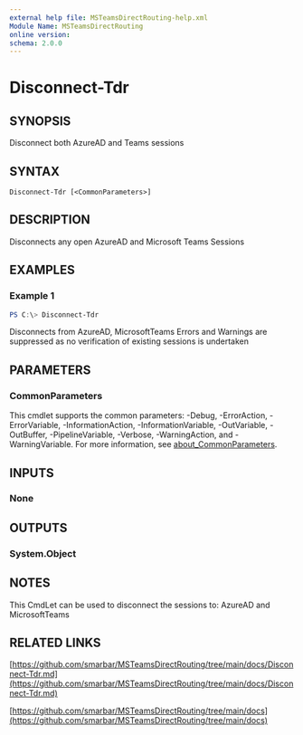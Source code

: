 ```yaml
---
external help file: MSTeamsDirectRouting-help.xml
Module Name: MSTeamsDirectRouting
online version:
schema: 2.0.0
---
```


# Disconnect-Tdr

## SYNOPSIS
Disconnect both AzureAD and Teams sessions

## SYNTAX

```
Disconnect-Tdr [<CommonParameters>]
```

## DESCRIPTION
Disconnects any open AzureAD and Microsoft Teams Sessions

## EXAMPLES

### Example 1
```powershell
PS C:\> Disconnect-Tdr
```

Disconnects from AzureAD, MicrosoftTeams
Errors and Warnings are suppressed as no verification of existing sessions is undertaken

## PARAMETERS

### CommonParameters
This cmdlet supports the common parameters: -Debug, -ErrorAction, -ErrorVariable, -InformationAction, -InformationVariable, -OutVariable, -OutBuffer, -PipelineVariable, -Verbose, -WarningAction, and -WarningVariable. For more information, see [about_CommonParameters](http://go.microsoft.com/fwlink/?LinkID=113216).

## INPUTS

### None

## OUTPUTS

### System.Object
## NOTES
This CmdLet can be used to disconnect the sessions to: AzureAD and MicrosoftTeams

## RELATED LINKS

[https://github.com/smarbar/MSTeamsDirectRouting/tree/main/docs/Disconnect-Tdr.md](https://github.com/smarbar/MSTeamsDirectRouting/tree/main/docs/Disconnect-Tdr.md)

[https://github.com/smarbar/MSTeamsDirectRouting/tree/main/docs](https://github.com/smarbar/MSTeamsDirectRouting/tree/main/docs)